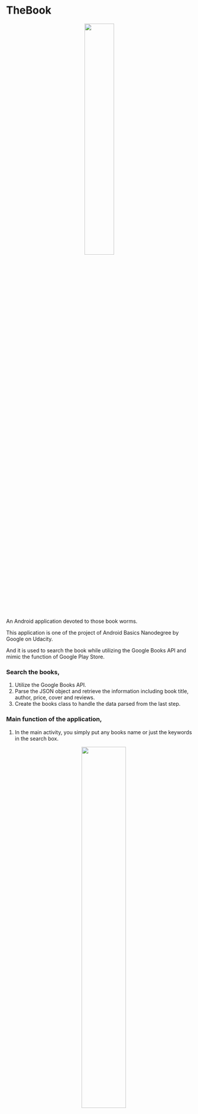 # TheBook
<p align="center">  <img src="https://github.com/BMDroid/Thebook/blob/master/screenShots/icon.png" width="40%">
</p>                                                                                                
<br/>

An Android application devoted to those book worms. 

This application is one of the project of Android Basics Nanodegree by Google on Udacity. 

And it is used to search the book while utilizing the Google Books API and mimic the function of Google Play Store. 

### Search the books,

1. Utilize the Google Books API.
2. Parse the JSON object and retrieve the information including book title, author, price, cover and reviews.
3. Create the books class to handle the data parsed from the last step.

### Main function of the application,

1. In the main activity, you simply put any books name or just the keywords in the search box.

   <p align="center">  <img src="https://github.com/BMDroid/TheBook/blob/master/screenShots/main.png" width="50%">
   </p>   

2. List the books in 3 different way. The default order is to list the books with the highest ratings to the lowest. And you can also choose to list them using price.

List by Ratings            |  List by Price
:-------------------------:|:-------------------------:
![](https://github.com/BMDroid/TheBook/blob/master/screenShots/list1.png)  {:height="50%" width="50%"}|  ![](https://github.com/BMDroid/TheBook/blob/master/screenShots/list1.png)      

3. Press the book, you will be lead to the Google Play Page, you can choose to add it to the wish list or buy it directly.

   <p align="center">  <img src="https://github.com/BMDroid/TheBook/blob/master/screenShots/play.png" width="50%">
   </p> 

4. Press the back button, you will return to the list of books. By long pressing the book, you can add it to the favorite.

   <p align="center">  <img src="https://github.com/BMDroid/TheBook/blob/master/screenShots/add.png" width="50%">
   </p>    

5. And the favorites can be accessed any time in the main activity.

   <p align="center">  <img src="https://github.com/BMDroid/TheBook/blob/master/screenShots/favorites.png" width="50%">
   </p>                                

<p float="left" align="middle">
  <img src="https://github.com/BMDroid/TheBook/blob/master/screenShots/list1.png" width="45%" />
  <img src="https://github.com/BMDroid/TheBook/blob/master/screenShots/list2.png" width="45%" />
</p>